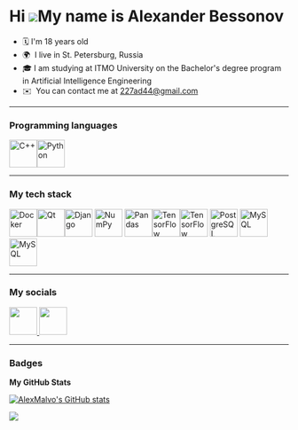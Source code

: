 Hi ![](https://user-images.githubusercontent.com/18350557/176309783-0785949b-9127-417c-8b55-ab5a4333674e.gif)My name is Аlexander Bessonov
=================================================================================================================================
*  🗓  I'm 18 years old
* 🌍  I live in St. Petersburg, Russia
* 🎓  I am studying at ITMO University on the Bachelor's degree program in Artificial Intelligence Engineering
* ✉️  You can contact me at [227ad44@gmail.com](mailto:227ad44@gmail.com)

***

### Programming languages


<p align="left">
<a href="https://docs.microsoft.com/en-us/cpp/?view=msvc-170" target="_blank" rel="noreferrer"><img src="https://raw.githubusercontent.com/danielcranney/readme-generator/main/public/icons/skills/cplusplus-colored.svg" width="50" height="50" alt="C++" /></a><a href="https://www.python.org/" target="_blank" rel="noreferrer"><img src="https://raw.githubusercontent.com/danielcranney/readme-generator/main/public/icons/skills/python-colored.svg" width="50" height="50" alt="Python" /></a>
</p>

***

### My tech stack
<img width="50" src="https://www.svgrepo.com/show/452192/docker.svg" alt="Docker" title="Docker"/><img width="50" src="https://www.svgrepo.com/show/354243/qt.svg" alt="Qt" title="Qt"/><img width="50" src="https://www.svgrepo.com/show/373554/django.svg" alt="Django" title="Django"/>
<img width="50" src="https://github.com/marwin1991/profile-technology-icons/assets/76012086/4ec200c2-acdf-4c42-b419-cd49cba3d09f" alt="NumPy" title="NumPy"/>
<img width="50" src="https://github.com/marwin1991/profile-technology-icons/assets/76012086/24b02d77-2f28-43c7-b5d6-e15e3395851b" alt="Pandas" title="Pandas"/><img width="50" src="https://user-images.githubusercontent.com/25181517/223639822-2a01e63a-a7f9-4a39-8930-61431541bc06.png" alt="TensorFlow" title="TensorFlow"/><img width="50" src="https://seeklogo.com/images/P/pytorch-logo-84F95D0AF5-seeklogo.com.png" alt="TensorFlow" title="PyTorch"/>
<img width="50" src="https://www.svgrepo.com/show/354200/postgresql.svg" alt="PostgreSQL" title="PostgreSQL"/>
<img width="50" src="https://www.svgrepo.com/show/373848/mysql.svg" alt="MySQL" title="MySQL"/><img width="50" src="https://cdn.worldvectorlogo.com/logos/clickhouse.svg" alt="MySQL" title="ClickHouse"/>

***

### My socials

<p align="left"> <a href="https://discord.com/users/canzler" target="_blank" rel="noreferrer"> <picture> <source media="(prefers-color-scheme: dark)" srcset="https://raw.githubusercontent.com/danielcranney/readme-generator/main/public/icons/socials/discord-dark.svg" /> <source media="(prefers-color-scheme: light)" srcset="https://raw.githubusercontent.com/danielcranney/readme-generator/main/public/icons/socials/discord.svg" /> <img src="https://www.svgrepo.com/show/331368/discord-v2.svg" width="50" height="50" /> </picture> </a> <a href="https://www.github.com/AlexMalvo" target="_blank" rel="noreferrer"> <picture> <source media="(prefers-color-scheme: dark)" srcset="https://raw.githubusercontent.com/danielcranney/readme-generator/main/public/icons/socials/github-dark.svg" /> <source media="(prefers-color-scheme: light)" srcset="https://raw.githubusercontent.com/danielcranney/readme-generator/main/public/icons/socials/github.svg" /> <img src="https://raw.githubusercontent.com/danielcranney/readme-generator/main/public/icons/socials/github.svg" width="50" height="50" /> </picture> </a></p>

***

### Badges

<b>My GitHub Stats</b>

<a href="http://www.github.com/AlexMalvo"><img src="https://github-readme-stats.vercel.app/api?username=AlexMalvo&show_icons=true&hide=&count_private=true&title_color=0891b2&text_color=ffffff&icon_color=0891b2&bg_color=1c1917&hide_border=true&show_icons=true" alt="AlexMalvo's GitHub stats" /></a>

<a href="http://www.github.com/AlexMalvo"><img src="https://github-readme-streak-stats.herokuapp.com/?user=AlexMalvo&stroke=ffffff&background=1c1917&ring=0891b2&fire=0891b2&currStreakNum=ffffff&currStreakLabel=0891b2&sideNums=ffffff&sideLabels=ffffff&dates=ffffff&hide_border=true" /></a>
